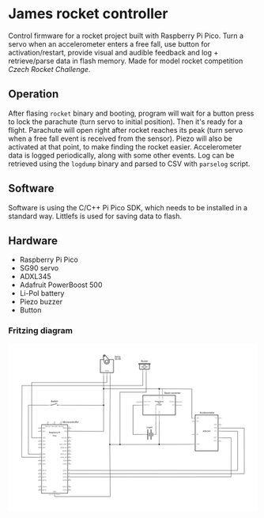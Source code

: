 # James rocket controller
Control firmware for a rocket project built with Raspberry Pi Pico. Turn a servo when an accelerometer enters a free fall, use button for activation/restart, provide visual and audible feedback and log + retrieve/parse data in flash memory. Made for model rocket competition _Czech Rocket Challenge_.

## Operation
After flasing `rocket` binary and booting, program will wait for a button press to lock the parachute (turn servo to initial position). Then it's ready for a flight. Parachute will open right after rocket reaches its peak (turn servo when a free fall event is received from the sensor). Piezo will also be activated at that point, to make finding the rocket easier. Accelerometer data is logged periodically, along with some other events. Log can be retrieved using the `logdump` binary and parsed to CSV with `parselog` script.

## Software
Software is using the C/C++ Pi Pico SDK, which needs to be installed in a standard way. Littlefs is used for saving data to flash.

## Hardware
- Raspberry Pi Pico
- SG90 servo
- ADXL345
- Adafruit PowerBoost 500
- Li-Pol battery
- Piezo buzzer
- Button

### Fritzing diagram
![Circuit layout](circuit.png)